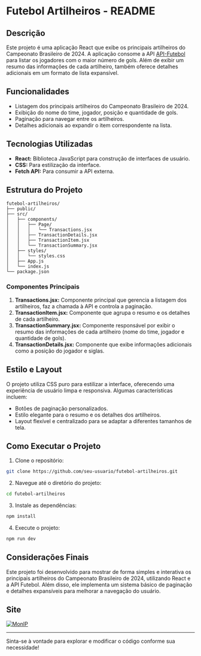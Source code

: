 # Futebol Artilheiros - README

## Descrição

Este projeto é uma aplicação React que exibe os principais artilheiros do Campeonato Brasileiro de 2024. A aplicação consome a API [API-Futebol](https://www.api-futebol.com.br/) para listar os jogadores com o maior número de gols. Além de exibir um resumo das informações de cada artilheiro, também oferece detalhes adicionais em um formato de lista expansível.

## Funcionalidades

- Listagem dos principais artilheiros do Campeonato Brasileiro de 2024.
- Exibição do nome do time, jogador, posição e quantidade de gols.
- Paginação para navegar entre os artilheiros.
- Detalhes adicionais ao expandir o item correspondente na lista.

## Tecnologias Utilizadas

- **React:** Biblioteca JavaScript para construção de interfaces de usuário.
- **CSS:** Para estilização da interface.
- **Fetch API:** Para consumir a API externa.

## Estrutura do Projeto

```plaintext
futebol-artilheiros/
├── public/
├── src/
│   ├── components/
│   │   ├── Page/
│   │   │   └── Transactions.jsx
│   │   ├── TransactionDetails.jsx
│   │   ├── TransactionItem.jsx
│   │   └── TransactionSummary.jsx
│   ├── styles/
│   │   └── styles.css
│   ├── App.js
│   └── index.js
└── package.json
```

### Componentes Principais

1. **Transactions.jsx:** Componente principal que gerencia a listagem dos artilheiros, faz a chamada à API e controla a paginação.
2. **TransactionItem.jsx:** Componente que agrupa o resumo e os detalhes de cada artilheiro.
3. **TransactionSummary.jsx:** Componente responsável por exibir o resumo das informações de cada artilheiro (nome do time, jogador e quantidade de gols).
4. **TransactionDetails.jsx:** Componente que exibe informações adicionais como a posição do jogador e siglas.

## Estilo e Layout

O projeto utiliza CSS puro para estilizar a interface, oferecendo uma experiência de usuário limpa e responsiva. Algumas características incluem:

- Botões de paginação personalizados.
- Estilo elegante para o resumo e os detalhes dos artilheiros.
- Layout flexível e centralizado para se adaptar a diferentes tamanhos de tela.

## Como Executar o Projeto

1. Clone o repositório:

```bash
git clone https://github.com/seu-usuario/futebol-artilheiros.git
```

2. Navegue até o diretório do projeto:

```bash
cd futebol-artilheiros
```

3. Instale as dependências:

```bash
npm install
```

4. Execute o projeto:

```bash
npm run dev
```



## Considerações Finais

Este projeto foi desenvolvido para mostrar de forma simples e interativa os principais artilheiros do Campeonato Brasileiro de 2024, utilizando React e a API Futebol. Além disso, ele implementa um sistema básico de paginação e detalhes expansíveis para melhorar a navegação do usuário.

## Site

<a href="https://artilheiros-de-futebol-no-brasil.vercel.app/">
    <img loading="lazy" src="https://img.shields.io/website-up-down-green-red/http/monip.org.svg" alt="MonIP" />
</a>

---

Sinta-se à vontade para explorar e modificar o código conforme sua necessidade!
